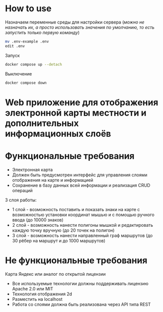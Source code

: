 # How to use
Назначаем переменные среды для настройки сервера (*можно не назначать их, а просто использовать значения по умолчанию, то есть запустить только первую команду*)
```sh
mv .env-example .env
edit .env
```

Запуск
```sh
docker compose up --detach
```

Выключение
```sh
docker compose down
```

# Web приложение для отображения электронной карты местности и дополнительных информационных слоёв

# Функциональные требования

- Электронная карта
- Должен быть предусмотрен интерфейс для управления слоями отображения на карте и информацией
- Сохранение в базу данных всей информации и реализация CRUD операций

3 слоя работы:
- 1 слой - возможность поставить и показать знаки на карте с возможностью установки координат мышью и с помощью ручного ввода (до 10000 знаков)
- 2 слой - возможность нанести полигоны мышкой и редактировать каждую точку вручную (до 20 точек на полигон)
- 3 слой - возможность нанести направленный граф маршрутов (до 30 рёбер на маршрут и до 1000 маршрутов)

# Не функциональные требования

Карта Яндекс или аналог по открытой лицензии
- Все используемые технологии должны поддерживать лицензию Apache 2.0 или MIT
- Технология отображения 2d
- Разместить на localhost
- Работа со слоями должна быть реализована через API типа REST
